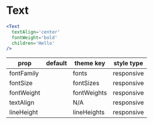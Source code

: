 # Text

```.jsx
<Text
  textAlign='center'
  fontWeight='bold'
  children='Hello'
/>
```

prop | default | theme key | style type
---|---|---|---
fontFamily |  | fonts | responsive
fontSize |  | fontSizes | responsive
fontWeight |  | fontWeights | responsive
textAlign |  | N/A | responsive
lineHeight |  | lineHeights | responsive